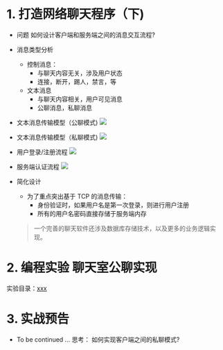 # 1. 打造网络聊天程序（下)
- 问题
    如何设计客户端和服务端之间的消息交互流程?

- 消息类型分析
    - 控制消息：
        - 与聊天内容无关，涉及用户状态
        - 连接，断开，踢人，禁言，等
    - 文本消息
        - 与聊天内容相关，用户可见消息
        - 公聊消息，私聊消息

- 文本消息传输模型（公聊模式)
    ![](vx_images/.png)

- 文本消息传输模型（私聊模式)
    ![](vx_images/.png)

-  用户登录/注册流程
    ![](vx_images/.png)

-  服务端认证流程
    ![](vx_images/.png)

- 简化设计
    - 为了重点突出基于 TCP 的消息传输：
        - 身份验证时，如果用户名是第一次登录，则进行用户注册
        - 所有的用户名密码直接存储于服务端内存
    > 一个完善的聊天软件还涉及数据库存储技术，以及更多的业务逻辑实现。

# 2. 编程实验 聊天室公聊实现
实验目录：[xxx](vx_attachments\xxx)

# 3. 实战预告
- To be continued ...
    思考：
    如何实现客户端之间的私聊模式?
